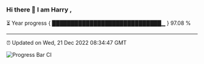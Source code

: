 ### Hi there 👋 I am Harry , 

⏳ Year progress { █████████████████████████████▁ } 97.08 %

---

⏰ Updated on Wed, 21 Dec 2022 08:34:47 GMT

![Progress Bar CI](https://github.com/duykhang68/duykhang68/workflows/Progress%20Bar%20CI/badge.svg)
